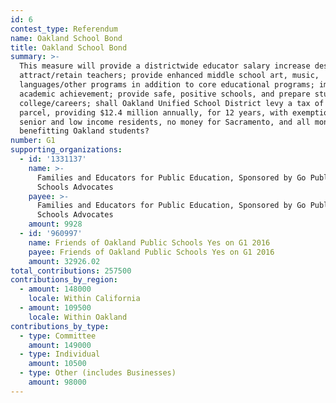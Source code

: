 ```yaml
---
id: 6
contest_type: Referendum
name: Oakland School Bond
title: Oakland School Bond
summary: >-
  This measure will provide a districtwide educator salary increase designed to
  attract/retain teachers; provide enhanced middle school art, music,
  languages/other programs in addition to core educational programs; improve
  academic achievement; provide safe, positive schools, and prepare students for
  college/careers; shall Oakland Unified School District levy a tax of $120 per
  parcel, providing $12.4 million annually, for 12 years, with exemptions for
  senior and low income residents, no money for Sacramento, and all money
  benefitting Oakland students?
number: G1
supporting_organizations:
  - id: '1331137'
    name: >-
      Families and Educators for Public Education, Sponsored by Go Public
      Schools Advocates
    payee: >-
      Families and Educators for Public Education, Sponsored by Go Public
      Schools Advocates
    amount: 9928
  - id: '960997'
    name: Friends of Oakland Public Schools Yes on G1 2016
    payee: Friends of Oakland Public Schools Yes on G1 2016
    amount: 32926.02
total_contributions: 257500
contributions_by_region:
  - amount: 148000
    locale: Within California
  - amount: 109500
    locale: Within Oakland
contributions_by_type:
  - type: Committee
    amount: 149000
  - type: Individual
    amount: 10500
  - type: Other (includes Businesses)
    amount: 98000
---
```

